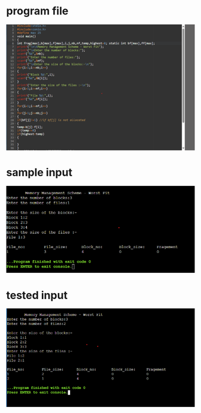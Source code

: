 # program file
![program file](firstfit_591.png)
# sample input
![sample input](IO_591.png)
# tested input
![tested input](TIO_591.png)
